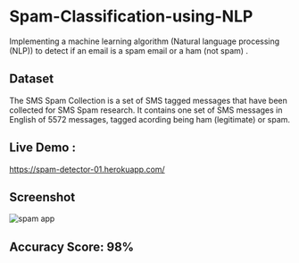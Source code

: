 # Spam-Classification-using-NLP
Implementing a machine learning algorithm (Natural language processing (NLP)) to detect if an email is a spam email or a ham (not spam) .

## Dataset
The SMS Spam Collection is a set of SMS tagged messages that have been collected for SMS Spam research.
It contains one set of SMS messages in English of 5572 messages, tagged acording being ham (legitimate) or spam.

## Live Demo :
https://spam-detector-01.herokuapp.com/

## Screenshot 
![spam app](https://user-images.githubusercontent.com/73738015/103008662-7dcf2500-455b-11eb-9bf4-59facf19b7de.JPG)

## Accuracy Score: 98%
